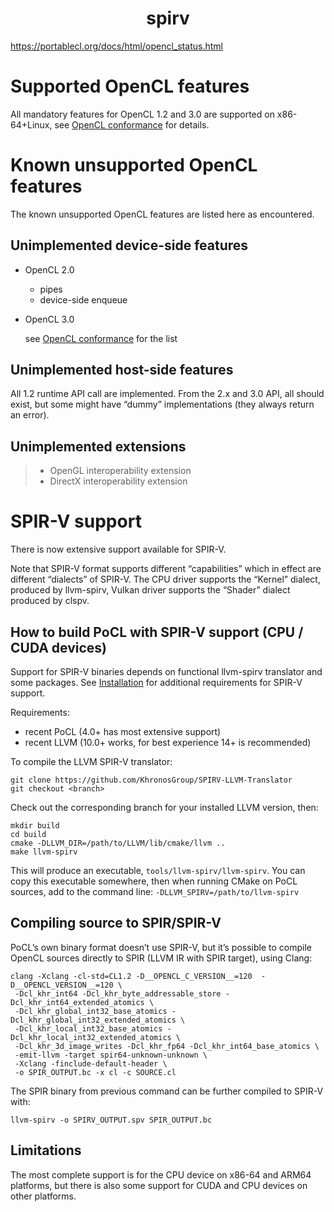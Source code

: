 <h1 align="center">spirv</h1>


https://portablecl.org/docs/html/opencl_status.html



# Supported OpenCL features

All mandatory features for OpenCL 1.2 and 3.0 are supported on x86-64+Linux, see [OpenCL conformance](https://portablecl.org/docs/html/conformance.html#pocl-conformance) for details.

# Known unsupported OpenCL features

The known unsupported OpenCL features are listed here as encountered.

## Unimplemented device-side features

- OpenCL 2.0

  - pipes
  - device-side enqueue

- OpenCL 3.0

  see [OpenCL conformance](https://portablecl.org/docs/html/conformance.html#pocl-conformance) for the list

## Unimplemented host-side features

All 1.2 runtime API call are implemented. From the 2.x and 3.0 API, all should exist, but some might have “dummy” implementations (they always return an error).

## Unimplemented extensions

> - OpenGL interoperability extension
> - DirectX interoperability extension

# SPIR-V support

There is now extensive support available for SPIR-V.

Note that SPIR-V format supports different “capabilities” which in effect are different “dialects” of SPIR-V. The CPU driver supports the “Kernel” dialect, produced by llvm-spirv, Vulkan driver supports the “Shader” dialect produced by clspv.

## How to build PoCL with SPIR-V support (CPU / CUDA devices)

Support for SPIR-V binaries depends on functional llvm-spirv translator and some packages. See [Installation](https://portablecl.org/docs/html/install.html#pocl-install) for additional requirements for SPIR-V support.

Requirements:

- recent PoCL (4.0+ has most extensive support)
- recent LLVM (10.0+ works, for best experience 14+ is recommended)

To compile the LLVM SPIR-V translator:

```shell
git clone https://github.com/KhronosGroup/SPIRV-LLVM-Translator
git checkout <branch>
```

Check out the corresponding branch for your installed LLVM version, then:

```shell
mkdir build
cd build
cmake -DLLVM_DIR=/path/to/LLVM/lib/cmake/llvm ..
make llvm-spirv
```

This will produce an executable, `tools/llvm-spirv/llvm-spirv`. You can copy this executable somewhere, then when running CMake on PoCL sources, add to the command line: `-DLLVM_SPIRV=/path/to/llvm-spirv`

## Compiling source to SPIR/SPIR-V

PoCL’s own binary format doesn’t use SPIR-V, but it’s possible to compile OpenCL sources directly to SPIR (LLVM IR with SPIR target), using Clang:

```shell
clang -Xclang -cl-std=CL1.2 -D__OPENCL_C_VERSION__=120  -D__OPENCL_VERSION__=120 \
 -Dcl_khr_int64 -Dcl_khr_byte_addressable_store -Dcl_khr_int64_extended_atomics \
 -Dcl_khr_global_int32_base_atomics -Dcl_khr_global_int32_extended_atomics \
 -Dcl_khr_local_int32_base_atomics -Dcl_khr_local_int32_extended_atomics \
 -Dcl_khr_3d_image_writes -Dcl_khr_fp64 -Dcl_khr_int64_base_atomics \
 -emit-llvm -target spir64-unknown-unknown \
 -Xclang -finclude-default-header \
 -o SPIR_OUTPUT.bc -x cl -c SOURCE.cl
```

The SPIR binary from previous command can be further compiled to SPIR-V with:

```shell
llvm-spirv -o SPIRV_OUTPUT.spv SPIR_OUTPUT.bc
```

## Limitations

The most complete support is for the CPU device on x86-64 and ARM64 platforms, but there is also some support for CUDA and CPU devices on other platforms.